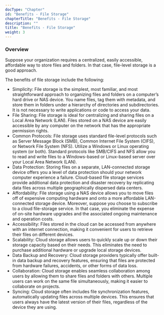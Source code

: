 ```yaml
---
docType: "Chapter"
id: "Benefits - File Storage"
chapterTitle: "Benefits - File Storage"
description: ""
title: "Benefits - File Storage"
weight: 3
---
```



### **Overview**

Suppose your organization requires a centralized, easily accessible, affordable way to store files and folders. In that case, file-level storage is a good approach.

The benefits of file storage include the following:

- Simplicity: File storage is the simplest, most familiar, and most straightforward approach to organizing files and folders on a computer’s hard drive or NAS device. You name files, tag them with metadata, and store them in folders under a hierarchy of directories and subdirectories. It is not necessary to write applications or code to access your data.
- File Sharing: File storage is ideal for centralizing and sharing files on a Local Area Network (LAN). Files stored on a NAS device are easily accessible by any computer on the network that has the appropriate permission rights.
- Common Protocols: File storage uses standard file-level protocols such as Server Message Block (SMB), Common Internet File System (CIFS), or Network File System (NFS). Utilize a Windows or Linux operating system (or both). Standard protocols like SMB/CIFS and NFS allow you to read and write files to a Windows-based or Linux-based server over your Local Area Network (LAN).
- Data Protection: Storing files on a separate, LAN-connected storage device offers you a level of data protection should your network computer experience a failure. Cloud-based file storage services provide additional data protection and disaster recovery by replicating data files across multiple geographically dispersed data centers.
- Affordability: File storage using a NAS device allows you to move files off of expensive computing hardware and onto a more affordable LAN-connected storage device. Moreover, suppose you choose to subscribe to a cloud file-storage service. In that case, you eliminate the expense of on-site hardware upgrades and the associated ongoing maintenance and operation costs.
- Accessibility: Files stored in the cloud can be accessed from anywhere with an internet connection, making it convenient for users to retrieve their files on different devices.
- Scalability: Cloud storage allows users to quickly scale up or down their storage capacity based on their needs. This eliminates the need to purchase additional hardware or upgrade local storage devices.
- Data Backup and Recovery: Cloud storage providers typically offer built-in data backup and recovery features, ensuring that files are protected from hardware failures, accidents, or other forms of data loss.
- Collaboration: Cloud storage enables seamless collaboration among users by allowing them to share files and folders with others. Multiple users can work on the same file simultaneously, making it easier to collaborate on projects.
- Syncing: Cloud storage often includes file synchronization features, automatically updating files across multiple devices. This ensures that users always have the latest version of their files, regardless of the device they are using.


